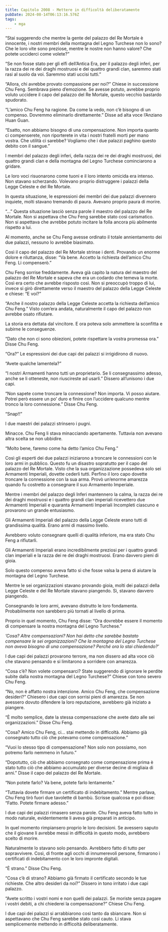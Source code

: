 ```yaml
---
title: Capitolo 2008 - Mettere in difficoltà deliberatamente
pubDate: 2024-08-14T06:13:16.576Z
tags:
    - mga
---
```





“Stai suggerendo che mentre la gente del palazzo del Re Mortale è innocente, i nostri membri della montagna del Legno Turchese non lo sono? Che le loro vite sono preziose, mentre le nostre non hanno valore? Che potete ucciderci come volete?”

“Se non fosse stato per gli elfi dell’Antica Era, per il palazzo degli inferi, per la razza dei re dei draghi mostruosi e dei quattro grandi clan, saremmo stati rasi al suolo da voi. Saremmo stati uccisi tutti.”


“Allora, chi avrebbe provato compassione per noi?” Chiese in successione Chu Feng. Sembrava pieno d’emozione. Se avesse potuto, avrebbe proprio voluto uccidere il capo del palazzo del Re Mortale, questo vecchio bastardo spudorato.


“L’amico Chu Feng ha ragione. Da come la vedo, non c’è bisogno di un compenso. Dovremmo eliminarlo direttamente.” Disse ad alta voce l’Anziano Huan Guan.


“Esatto, non abbiamo bisogno di una compensazione. Non importa quanto ci compenserete, non riporterete in vita i nostri fratelli morti per mano vostra. Che utilità ci sarebbe? Vogliamo che i due palazzi paghino questo debito con il sangue.”


I membri del palazzo degli inferi, della razza dei re dei draghi mostruosi, dei quattro grandi clan e della montagna del Legno Turchese cominciarono a gridare.


Le loro voci risuonarono come tuoni e il loro intento omicida era intenso. Non stavano scherzando. Volevano proprio distruggere i palazzi della Legge Celeste e del Re Mortale.


In questa situazione, le espressioni dei membri dei due palazzi divennero inquiete, molti stavano tremando di paura. Avevano proprio paura di morire.


“...” Questa situazione lasciò senza parole il maestro del palazzo del Re Mortale. Non si aspettava che Chu Feng sarebbe stato così carismatico. Non si aspettava che avrebbe potuto incitare la folla ancora più abilmente rispetto a lui.


Al momento, anche se Chu Feng avesse ordinato il totale annientamento dei due palazzi, nessuno lo avrebbe biasimato.


Così il capo del palazzo del Re Mortale strinse i denti. Provando un enorme dolore e riluttanza, disse: “Va bene. Accetto la richiesta dell’amico Chu Feng. Li compenserò.”


Chu Feng sorrise freddamente. Aveva già capito la natura del maestro del palazzo del Re Mortale e sapeva che era un codardo che temeva la morte. Così era certo che avrebbe risposto così. Non si preoccupò troppo di lui, invece si girò direttamente verso il maestro del palazzo della Legge Celeste e chiese: “E voi?”


“Anche il nostro palazzo della Legge Celeste accetta la richiesta dell’amico Chu Feng.” Visto com’era andata, naturalmente il capo del palazzo non avrebbe osato rifiutare.


La storia era dettata dal vincitore. E ora poteva solo ammettere la sconfitta e subirne le conseguenze.


“Dato che non ci sono obiezioni, potete rispettare la vostra promessa ora.” Disse Chu Feng.


“Ora?” Le espressioni dei due capi dei palazzi si irrigidirono di nuovo.


“Avete qualche lamentela?”

“I nostri Armamenti hanno tutti un proprietario. Se li consegnassimo adesso, anche se li otteneste, non riuscireste ad usarli.” Dissero all’unisono i due capi.


“Non sapete come troncare la connessione? Non importa. Vi posso aiutare. Potrei però essere un po’ duro e finire con l’uccidere qualcuno mentre tronco la loro connessione.” Disse Chu Feng.

“Snap!!”


I due maestri dei palazzi strinsero i pugni.


Minacce. Chu Feng li stava minacciando apertamente. Tuttavia non avevano altra scelta se non ubbidire.


“Molto bene, faremo come ha detto l’amico Chu Feng.”


Così gli esperti dei due palazzi iniziarono a troncare le connessioni con le loro armi in pubblico. Questo fu un disastro sopratutto per il capo del palazzo del Re Mortale. Visto che la sua organizzazione possedeva solo sei Armamenti Imperiali, dovette cederli tutti. Perfino il loro capo dovette troncare la connessione con la sua arma. Provò un’enorme amarezza quando fu costretto a consegnare il suo Armamento Imperiale.


Mentre i membri del palazzo degli Inferi mantennero la calma, la razza dei re dei draghi mostruosi e i quattro grandi clan imperiali ricevettero due Armamenti Imperiali e quaranta Armamenti Imperiali Incompleti ciascuno e provarono un grande entusiasmo.


Gli Armamenti Imperiali del palazzo della Legge Celeste erano tutti di grandissima qualità. Erano armi di massimo livello.


Avrebbero voluto consegnare quelli di qualità inferiore, ma era stato Chu Feng a rifiutarli.


Gli Armamenti Imperiali erano incredibilmente preziosi per i quattro grandi clan imperiali e la razza dei re dei draghi mostruosi. Erano davvero pieni di gioia.


Solo questo compenso aveva fatto sì che fosse valsa la pena di aiutare la montagna del Legno Turchese.


Mentre le sei organizzazioni stavano provando gioia, molti dei palazzi della Legge Celeste e del Re Mortale stavano piangendo. Sì, stavano davvero piangendo.

Consegnando le loro armi, avevano distrutto le loro fondamenta. Probabilmente non sarebbero più tornati al livello di prima.

Proprio in quel momento, Chu Feng disse: “Ora dovrebbe essere il momento di compensare la nostra montagna del Legno Turchese.”

<em>’Cosa? Altre compensazioni? Non hai detto che sarebbe bastato compensare le sei organizzazioni? Che la montagna del Legno Turchese non aveva bisogno di una compensazione? Perché ora lo stai chiedendo?’</em>


I due capi dei palazzi provarono terrore, ma non dissero ad alta voce ciò che stavano pensando e si limitarono a sorridere con amarezza.

“Cosa c’è? Non volete compensarci? State suggerendo di ignorare le perdite subìte dalla nostra montagna del Legno Turchese?” Chiese con tono severo Chu Feng.

“No, non è affatto nostra intenzione. Amico Chu Feng, che compensazione desideri?” Chiesero i due capi con sorrisi pieni di amarezza. Se non avessero dovuto difendere la loro reputazione, avrebbero già iniziato a piangere.

“È molto semplice, date la stessa compensazione che avete dato alle sei organizzazioni.” Disse Chu Feng.

“Cosa? Amico Chu Feng, ci… stai mettendo in difficoltà. Abbiamo già consegnato tutto ciò che potevamo come compensazione.”

“Vuoi lo stesso tipo di compensazione? Non solo non possiamo, non potremo farlo nemmeno in futuro.”

“Dopotutto, ciò che abbiamo consegnato come compensazione prima è stato tutto ciò che abbiamo accumulato per diverse decine di migliaia di anni.” Disse il capo del palazzo del Re Mortale.

“Non potete farlo? Va bene, potete farlo lentamente.”

“Tuttavia dovete firmare un certificato di indebitamento.” Mentre parlava, Chu Feng tirò fuori due tavolette di bambù. Scrisse qualcosa e poi disse: “Fatto. Potete firmare adesso.”


I due capi dei palazzi rimasero senza parole. Chu Feng aveva fatto tutto in modo naturale, evidentemente li aveva già preparati in anticipo.

In quel momento rimpiansero proprio le loro decisioni. Se avessero saputo che il giovane li avrebbe messi in difficoltà in questo modo, avrebbero scelto di morire.


Naturalmente lo stavano solo pensando. Avrebbero fatto di tutto per sopravvivere. Così, di fronte agli occhi di innumerevoli persone, firmarono i certificati di indebitamento con le loro impronte digitali.


“È strano.” Disse Chu Feng.


“Cosa c’è di strano? Abbiamo già firmato il certificato secondo le tue richieste. Che altro desideri da noi?” Dissero in tono irritato i due capi palazzo.

“Avete scritto i vostri nomi e non quelli dei palazzi. Se moriste senza pagare i vostri debiti, a chi chiederei la compensazione?” Chiese Chu Feng.


I due capi dei palazzi si arrabbiarono così tanto da sbiancare. Non si aspettavano che Chu Feng sarebbe stato così cauto. Li stava semplicemente mettendo in difficoltà deliberatamente.

